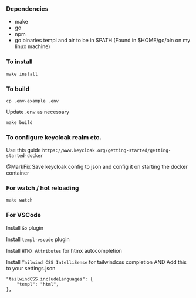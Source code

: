 ### Dependencies

- make
- go
- npm
- go binaries templ and air to be in $PATH (Found in $HOME/go/bin on my linux machine)

### To install

`make install`

### To build

`cp .env-example .env`

Update .env as necessary

`make build`

### To configure keycloak realm etc.

Use this guide `https://www.keycloak.org/getting-started/getting-started-docker`

@MarkFix Save keycloak config to json and config it on starting the docker container

### For watch / hot reloading

`make watch`

### For VSCode

Install `Go` plugin

Install `templ-vscode` plugin

Install `HTMX Attributes` for htmx autocompletion

Install `Tailwind CSS IntelliSense` for tailwindcss completion
AND
Add this to your settings.json
```
"tailwindCSS.includeLanguages": {
    "templ": "html",
},
```